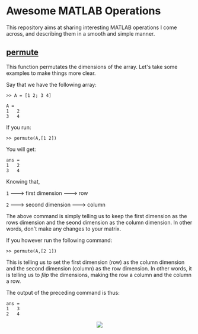 # Awesome MATLAB Operations

This repository aims at sharing interesting MATLAB operations I come across, and describing them in a smooth and simple manner.

## [permute](https://www.mathworks.com/help/matlab/ref/permute.html)

This function permutates the dimensions of the array. Let's take some examples to make things more clear.

Say that we have the following array:

`>> A = [1 2; 3 4]`

``` 
A = 
1   2
3   4
``` 

If you run:

`>> permute(A,[1 2])`

You will get:

``` 
ans = 
1   2
3   4
``` 

Knowing that,

`1` ---> first dimension ---> row

`2` ---> second dimension ---> column

The above command is simply telling us to keep the first dimension as the rows dimension and the seond dimension as the column dimension. In other words, don't make any changes to your matrix.

If you however run the following command:

`>> permute(A,[2 1])`

This is telling us to set the first dimension (row) as the column dimension and the second dimension (column) as the row dimension. In other words, it is telling us to *flip* the dimensions, making the row a column and the column a row.

The output of the preceding command is thus:

``` 
ans = 
1   3
2   4
``` 

<p align='center'>
<img src="https://media.giphy.com/media/3o6gaYpCy25SPkchSE/source.gif">
</p>
